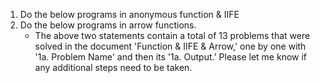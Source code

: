 1. Do the below programs in anonymous function & IIFE
2. Do the below programs in arrow functions.
    - The above two statements contain a total of 13 problems that were solved in the document 'Function & IIFE & Arrow,' one by one with '1a. Problem Name' and then its '1a. Output.' Please let me know if any additional steps need to be taken.
